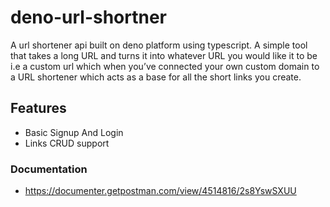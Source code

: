 # deno-url-shortner

A url shortener api built on deno platform using typescript. A simple tool that takes a long URL and turns it into whatever URL you would like it to be i.e a custom url which when you’ve connected your own custom domain to a URL shortener which acts as a base for all the short links you create.

## Features
- Basic Signup And Login
- Links CRUD support 

### Documentation
- https://documenter.getpostman.com/view/4514816/2s8YswSXUU
